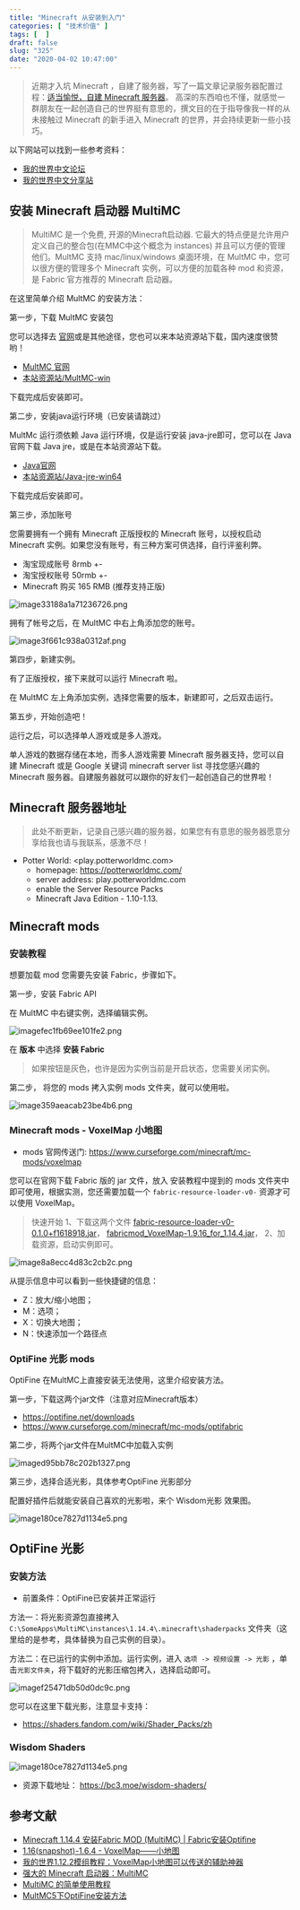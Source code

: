 ```yaml
---
title: "Minecraft 从安装到入门"
categories: [ "技术价值" ]
tags: [  ]
draft: false
slug: "325"
date: "2020-04-02 10:47:00"
---
```


> 近期才入坑 Minecraft ，自建了服务器，写了一篇文章记录服务器配置过程：[适当愉悦，自建 Minecraft 服务器](https://blog.frytea.com/archives/322/)。 高深的东西咱也不懂，就感觉一群朋友在一起创造自己的世界挺有意思的，撰文目的在于指导像我一样的从未接触过 Minecraft 的新手进入 Minecraft 的世界，并会持续更新一些小技巧。

以下网站可以找到一些参考资料：

- [我的世界中文论坛](https://www.mcbbs.net/portal.php)
- [我的世界中文分享站](https://www.secretmine.net/)

## 安装 Minecraft 启动器 MultiMC

> MultiMC 是一个免费, 开源的Minecraft启动器. 它最大的特点便是允许用户定义自己的整合包(在MMC中这个概念为 instances) 并且可以方便的管理他们。MultMC 支持 mac/linux/windows 桌面环境，在 MultMC 中，您可以很方便的管理多个 Minecraft 实例，可以方便的加载各种 mod 和资源，是 Fabric 官方推荐的 Minecraft 启动器。

在这里简单介绍 MultMC 的安装方法：

第一步，下载 MultMC 安装包

您可以选择去 [官网](https://multimc.org/)或是其他途径，您也可以来本站资源站下载，国内速度很赞哟！

- [MultMC 官网](https://multimc.org)
- [本站资源站/MultMC-win](https://res.frytea.com/Application/Windows/mmc-stable-win32.zip)

下载完成后安装即可。

第二步，安装java运行环境（已安装请跳过）

 MultMc 运行须依赖 Java 运行环境，仅是运行安装 java-jre即可，您可以在 Java官网下载 Java jre，或是在本站资源站下载。

- [Java官网](https://www.java.com/zh_CN/)
- [本站资源站/Java-jre-win64](https://res.frytea.com/Application/Windows/jre-8u221-windows-x64.exe)

下载完成后安装即可。

第三步，添加账号

您需要拥有一个拥有 Minecraft 正版授权的 Minecraft 账号，以授权启动 Minecraft 实例。如果您没有账号，有三种方案可供选择，自行评鉴利弊。

- 淘宝现成账号 8rmb +-
- 淘宝授权账号 50rmb +-
- Minecraft 购买 165 RMB (推荐支持正版)

![image33188a1a71236726.png](https://imagehost-cdn.frytea.com/images/2020/04/02/image33188a1a71236726.png)

拥有了帐号之后，在 MultMC 中右上角添加您的账号。

![image3f661c938a0312af.png](https://imagehost-cdn.frytea.com/images/2020/04/02/image3f661c938a0312af.png)

第四步，新建实例。

有了正版授权，接下来就可以运行 Minecraft 啦。

在 MultMC 左上角添加实例，选择您需要的版本，新建即可，之后双击运行。

第五步，开始创造吧！

运行之后，可以选择单人游戏或是多人游戏。

单人游戏的数据存储在本地，而多人游戏需要 Minecraft 服务器支持，您可以自建 Minecraft 或是 Google 关键词 minecraft server list 寻找您感兴趣的 Minecraft 服务器。自建服务器就可以跟你的好友们一起创造自己的世界啦！

## Minecraft 服务器地址

> 此处不断更新，记录自己感兴趣的服务器，如果您有有意思的服务器愿意分享给我也请与我联系，感激不尽！

- Potter World: <play.potterworldmc.com>
  - homepage: https://potterworldmc.com/
  - server address: play.potterworldmc.com
  - enable the Server Resource Packs
  - Minecraft Java Edition - 1.10-1.13.

## Minecraft mods

### 安装教程

想要加载 mod 您需要先安装 Fabric，步骤如下。

第一步，安装 Fabric API

在 MultMC 中右键实例，选择编辑实例。

![imagefec1fb69ee101fe2.png](https://imagehost-cdn.frytea.com/images/2020/04/02/imagefec1fb69ee101fe2.png)

在 **版本** 中选择 **安装 Fabric**

> 如果按钮是灰色，也许是因为实例当前是开启状态，您需要关闭实例。

第二步， 将您的 mods 拷入实例 mods 文件夹，就可以使用啦。

![image359aeacab23be4b6.png](https://imagehost-cdn.frytea.com/images/2020/04/02/image359aeacab23be4b6.png)

### Minecraft mods - VoxelMap 小地图

- mods 官网传送门: <https://www.curseforge.com/minecraft/mc-mods/voxelmap>

您可以在官网下载 Fabric 版的 jar 文件，放入 安装教程中提到的 mods 文件夹中即可使用，根据实测，您还需要加载一个 `fabric-resource-loader-v0-` 资源才可以使用 VoxelMap。

> 快速开始
> 1、下载这两个文件 [fabric-resource-loader-v0-0.1.0+f1618918.jar](https://res.frytea.com/Application/Java/Minecraft/fabric-resource-loader-v0-0.1.0%2Bf1618918.jar)， [fabricmod_VoxelMap-1.9.16_for_1.14.4.jar](https://res.frytea.com/Application/Java/Minecraft/fabricmod_VoxelMap-1.9.16_for_1.14.4.jar)，
> 2、加载资源，启动实例即可。

![image8a8ecc4d83c2cb2c.png](https://imagehost-cdn.frytea.com/images/2020/04/02/image8a8ecc4d83c2cb2c.png)

从提示信息中可以看到一些快捷键的信息：

- Z：放大/缩小地图；
- M：选项；
- X：切换大地图；
- N：快速添加一个路径点

### OptiFine 光影 mods

OptiFine 在MultMC上直接安装无法使用，这里介绍安装方法。

第一步，下载这两个jar文件（注意对应Minecraft版本）

- https://optifine.net/downloads
- https://www.curseforge.com/minecraft/mc-mods/optifabric

第二步，将两个jar文件在MultMC中加载入实例

![imaged95bb78c202b1327.png](https://imagehost-cdn.frytea.com/images/2020/05/31/imaged95bb78c202b1327.png)

第三步，选择合适光影，具体参考OptiFine 光影部分

配置好插件后就能安装自己喜欢的光影啦，来个 Wisdom光影 效果图。

![image180ce7827d1134e5.png](https://imagehost-cdn.frytea.com/images/2020/05/31/image180ce7827d1134e5.png)

## OptiFine 光影

### 安装方法

- 前置条件：OptiFine已安装并正常运行

方法一：将光影资源包直接拷入 `C:\SomeApps\MultiMC\instances\1.14.4\.minecraft\shaderpacks` 文件夹（这里给的是参考，具体替换为自己实例的目录）。

方法二：在已运行的实例中添加。运行实例，进入 `选项 -> 视频设置 -> 光影` ，单击`光影文件夹`，将下载好的光影压缩包拷入，选择启动即可。

![imagef25471db50d0dc9c.png](https://imagehost-cdn.frytea.com/images/2020/05/31/imagef25471db50d0dc9c.png)

您可以在这里下载光影，注意显卡支持：

- https://shaders.fandom.com/wiki/Shader_Packs/zh

### Wisdom Shaders

![image180ce7827d1134e5.png](https://imagehost-cdn.frytea.com/images/2020/05/31/image180ce7827d1134e5.png)

- 资源下载地址： https://bc3.moe/wisdom-shaders/

## 参考文献

- [Minecraft 1.14.4 安装Fabric MOD (MultiMC) | Fabric安装Optifine](https://www.zhoushangren.com/archives/717)
- [1.16(snapshot)-1.6.4 - VoxelMap——小地图](https://www.mcbbs.net/thread-473187-2-1.html)
- [我的世界1.12.2模组教程：VoxelMap小地图可以传送的辅助神器](https://www.bilibili.com/read/cv2185117/)
- [强大的 Minecraft 启动器：MultiMC](https://sspai.com/post/47690)
- [MultiMC 的简单使用教程](https://blog.indexyz.me/archives/how-to-use-mulitmc/)
- [MultMC5下OptiFine安装方法](https://github.com/MultiMC/MultiMC5/wiki/MultiMC-and-OptiFine)
